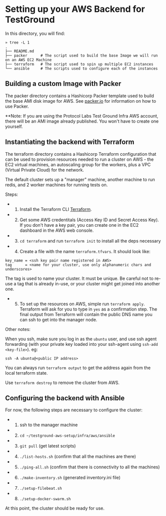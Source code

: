 # Setting up your AWS Backend for TestGround

In this directory, you will find:

```
» tree -L 1
.
├── README.md
├── packer      # The script used to build the base Image we will run on an AWS EC2 Machine
├── terraform   # The script used to spin up multiple EC2 instances
└── ansible     # The scripts used to configure each of the instances
```

## Building a custom Image with Packer

The packer directory contains a Hashicorp Packer template used to build the base AMI disk image for AWS. See [packer.io](https://www.packer.io/) for information on how to use Packer.

**Note: If you are using the Protocol Labs Test Ground Infra AWS account, there will be an AMI image already published. You won't have to create one yourself.

## Instantiating the backend with Terraform

The terraform directory contains a Hashicorp Terraform configuration that can be used to provision resources needed to run a cluster on AWS - the EC2 virtual machines, an autoscaling group for the workers, plus a VPC (Virtual Private Cloud) for the network.

The default cluster sets up a "manager" machine, another machine to run redis, and 2 worker machines for running tests on.

Steps:

- 1. Install the Terraform CLI [Terraform](https://www.terraform.io/).
- 2. Get some AWS credentitals (Access Key ID and Secret Access Key). If you don't have a key pair, you can create one in the EC2 dashboard in the AWS web console.
- 3. `cd terraform` and run `terraform init` to install all the deps necessary
- 4. Create a file with the name `terraform.tfvars`. It should look like:

```
key_name = <ssh key pair name registered in AWS>
tag      = <name for your cluster, use only alphanumeric chars and underscores>
```

The tag is used to name your cluster. It must be unique. Be careful not to re-use a tag that is already in-use, or your cluster might get joined into another one.

- 5. To set up the resources on AWS, simple run `terraform apply`. Terraform will ask for you to type in `yes` as a confirmation step. The final output from Terraform will contain the public DNS name you can ssh to get into the manager node.

Other notes:

When you ssh, make sure you log in as the `ubuntu` user, and use ssh agent forwarding (with your private key loaded into your ssh-agent using `ssh-add <key-file>`). eg:

```
ssh -A ubuntu@<public IP address>
```

You can always run `terraform output` to get the address again from the local terraform state.

Use `terraform destroy` to remove the cluster from AWS.

## Configuring the backend with Ansible

For now, the following steps are necessary to configure the cluster:

- 1. ssh to the manager machine
- 2. `cd ~/testground-aws-setup/infra/aws/ansible`
- 3. `git pull` (get latest scripts)
- 4. `./list-hosts.sh` (confirm that all the machines are there)
- 5. `./ping-all.sh` (confirm that there is connectivity to all the machines)
- 6. `./make-inventory.sh` (generated inventory.ini file)
- 7. `./setup-filebeat.sh`
- 8. `./setup-docker-swarm.sh`

At this point, the cluster should be ready for use.
